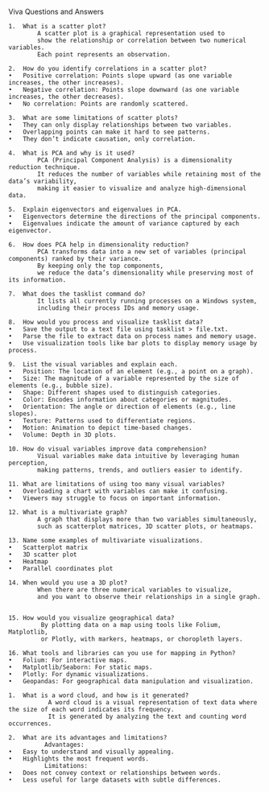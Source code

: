 Viva Questions and Answers

	1.	What is a scatter plot?
            A scatter plot is a graphical representation used to 
            show the relationship or correlation between two numerical variables. 
            Each point represents an observation.
            
	2.	How do you identify correlations in a scatter plot?
	•	Positive correlation: Points slope upward (as one variable increases, the other increases).
	•	Negative correlation: Points slope downward (as one variable increases, the other decreases).
	•	No correlation: Points are randomly scattered.
 
	3.	What are some limitations of scatter plots?
	•	They can only display relationships between two variables.
	•	Overlapping points can make it hard to see patterns.
	•	They don’t indicate causation, only correlation.

 	4.	What is PCA and why is it used?
            PCA (Principal Component Analysis) is a dimensionality reduction technique. 
            It reduces the number of variables while retaining most of the data’s variability,
            making it easier to visualize and analyze high-dimensional data.
            
	5.	Explain eigenvectors and eigenvalues in PCA.
	•	Eigenvectors determine the directions of the principal components.
	•	Eigenvalues indicate the amount of variance captured by each eigenvector.
 
	6.	How does PCA help in dimensionality reduction?
            PCA transforms data into a new set of variables (principal components) ranked by their variance. 
            By keeping only the top components, 
            we reduce the data’s dimensionality while preserving most of its information.

    7.	What does the tasklist command do?
            It lists all currently running processes on a Windows system, 
            including their process IDs and memory usage.
            
	8.	How would you process and visualize tasklist data?
	•	Save the output to a text file using tasklist > file.txt.
	•	Parse the file to extract data on process names and memory usage.
	•	Use visualization tools like bar plots to display memory usage by process.

    9.	List the visual variables and explain each.
	•	Position: The location of an element (e.g., a point on a graph).
	•	Size: The magnitude of a variable represented by the size of elements (e.g., bubble size).
	•	Shape: Different shapes used to distinguish categories.
	•	Color: Encodes information about categories or magnitudes.
	•	Orientation: The angle or direction of elements (e.g., line slopes).
	•	Texture: Patterns used to differentiate regions.
	•	Motion: Animation to depict time-based changes.
	•	Volume: Depth in 3D plots.
 
	10.	How do visual variables improve data comprehension?
            Visual variables make data intuitive by leveraging human perception, 
            making patterns, trends, and outliers easier to identify.
            
	11.	What are limitations of using too many visual variables?
	•	Overloading a chart with variables can make it confusing.
	•	Viewers may struggle to focus on important information.

 	12.	What is a multivariate graph?
            A graph that displays more than two variables simultaneously, 
            such as scatterplot matrices, 3D scatter plots, or heatmaps.
            
	13.	Name some examples of multivariate visualizations.
	•	Scatterplot matrix
	•	3D scatter plot
	•	Heatmap
	•	Parallel coordinates plot
 
	14.	When would you use a 3D plot?
            When there are three numerical variables to visualize, 
            and you want to observe their relationships in a single graph.


    15.	How would you visualize geographical data?
             By plotting data on a map using tools like Folium, Matplotlib, 
             or Plotly, with markers, heatmaps, or choropleth layers.
             
	16.	What tools and libraries can you use for mapping in Python?
	•	Folium: For interactive maps.
	•	Matplotlib/Seaborn: For static maps.
	•	Plotly: For dynamic visualizations.
	•	Geopandas: For geographical data manipulation and visualization.

 	1.	What is a word cloud, and how is it generated?
               A word cloud is a visual representation of text data where the size of each word indicates its frequency.
               It is generated by analyzing the text and counting word occurrences.
               
	2.	What are its advantages and limitations?
              Advantages:
	•	Easy to understand and visually appealing.
	•	Highlights the most frequent words.
              Limitations:
	•	Does not convey context or relationships between words.
	•	Less useful for large datasets with subtle differences.
